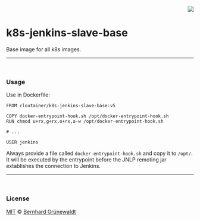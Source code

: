 <p align="right"><img src="https://cloutainer.github.io/documentation/images/cloutainer.svg?v3"></p>

# k8s-jenkins-slave-base

Base image for all k8s images.


-----
&nbsp;

### Usage

Use in Dockerfile:

```
FROM cloutainer/k8s-jenkins-slave-base:v5

COPY docker-entrypoint-hook.sh /opt/docker-entrypoint-hook.sh
RUN chmod u+rx,g+rx,o+rx,a-w /opt/docker-entrypoint-hook.sh

# ...

USER jenkins
```

Always provide a file called `docker-entrypoint-hook.sh` and copy it to `/opt/`.
It will be executed by the entrypoint before the JNLP remoting jar extablishes the connection to Jenkins.



-----
&nbsp;

### License

[MIT](https://github.com/cloutainer/k8s-jenkins-slave-base/blob/master/LICENSE) © [Bernhard Grünewaldt](https://github.com/clouless)

